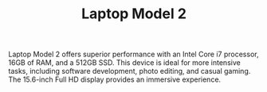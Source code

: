 ---
id: 2
title:  "Laptop Model 2"
body:   "Laptop Model 2 offers superior performance with an Intel Core i7 processor, 16GB of RAM, and a 512GB SSD. This device is ideal for more intensive tasks, including software development, photo editing, and casual gaming. The 15.6-inch Full HD display provides an immersive experience."
imageCard: "/src/assets/images/camip.jpg"
---